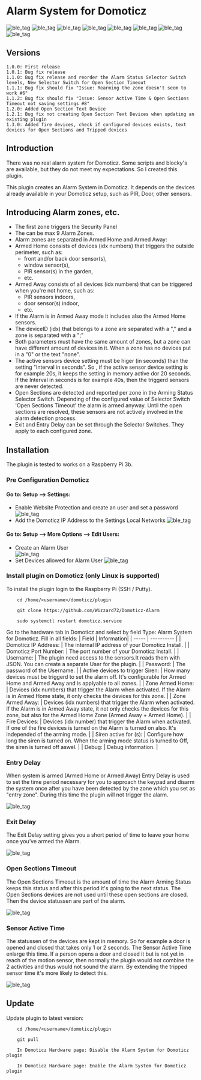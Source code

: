 # Alarm System for Domoticz
![ble_tag](https://raw.githubusercontent.com/Wizzard72/Domoticz-Alarm/master/images/Siren.png)
![ble_tag](https://raw.githubusercontent.com/Wizzard72/Domoticz-Alarm/master/images/Arming%20Mode%20Zone%200.png)
![ble_tag](https://raw.githubusercontent.com/Wizzard72/Domoticz-Alarm/master/images/Arming%20Status%20Zone%200.png)
![ble_tag](https://raw.githubusercontent.com/Wizzard72/Domoticz-Alarm/master/images/Entry%20Delay.png)
![ble_tag](https://raw.githubusercontent.com/Wizzard72/Domoticz-Alarm/master/images/Exit%20Delay.png)
![ble_tag](https://raw.githubusercontent.com/Wizzard72/Domoticz-Alarm/master/images/Open%20Sections%20Timeout.png)
![ble_tag](https://raw.githubusercontent.com/Wizzard72/Domoticz-Alarm/master/images/Open%20Sections%20Zone%200.png)
![ble_tag](https://raw.githubusercontent.com/Wizzard72/Domoticz-Alarm/master/images/Tripped%20Devices%20Zone%200.png)


## Versions

    1.0.0: First release
    1.0.1: Bug fix release
    1.1.0: Bug fix release and reorder the Alarm Status Selector Switch levels, New Selector Switch for Open Section Timeout
    1.1.1: Bug fix should fix "Issue: Rearming the zone doesn't seem to work #6"
    1.1.2: Bug fix should fix "Issue: Sensor Active Time & Open Sections Timeout not saving settings #8"
    1.2.0: Added Open Section Text Device
    1.2.1: Bug fix not creating Open Section Text Devices when updating an existing plugin
    1.3.0: Added fire devices, check if configured devices exists, text devices for Open Sections and Tripped devices

## Introduction
There was no real alarm system for Domoticz. Some scripts and blocky's are available, but they do not meet my expectations. 
So I created this plugin.

This plugin creates an Alarm System in Domoticz. It depends on the devices already available in your Domoticz setup, 
such as PIR, Door, other sensors.
    
## Introducing Alarm zones, etc.
- The first zone triggers the Security Panel
- The can be max 9 Alarm Zones.
- Alarm zones are separated in Armed Home and Armed Away:
- Armed Home consists of devices (idx numbers) that triggers the outside perimeter, such as:
  - front and/or back door sensor(s),
  - window sensor(s),
  - PIR sensor(s) in the garden, 
  - etc.
- Armed Away consists of all devices (idx numbers) that can be triggered when you're not home, such as:
  - PIR sensors indoors,
  - door sensor(s) indoor,
  - etc.
- If the Alarm is in Armed Away mode it includes also the Armed Home sensors.
- The deviceID (idx) that belongs to a zone are separated with a "," and a zone is separated with a ";"
- Both parameters must have the same amount of zones, but a zone can have different amount of devices in it. When a zone has no devices put in a "0" or the text "none".
- The active sensors device setting must be higer (in seconds) than the setting "Interval in seconds". So , if the active sensor device setting is for example 20s, it keeps the setting in memory active dor 20 seconds. If the Interval in seconds is for example 40s, then the triggerd sensors are never detected.
- Open Sections are detected and reported per zone in the Arming Status Selector Switch. Depending of the configured value of 
Selector Switch 'Open Sections Timeout' the alarm is armed anyway. Until the open sections are resolved, these sensors are not 
actively involved in the alarm detection process.
- Exit and Entry Delay can be set through the Selector Switches. They apply to each configured zone.

## Installation

The plugin is tested to works on a Raspberry Pi 3b.

### Pre Configuration Domoticz
#### Go to: Setup --> Settings:
* Enable Website Protection and create an user and set a password
![ble_tag](https://raw.githubusercontent.com/Wizzard72/Domoticz-Alarm/master/images/Website%20Protection.png)
* Add the Domoticz IP Address to the Settings Local Networks
![ble_tag](https://raw.githubusercontent.com/Wizzard72/Domoticz-Alarm/master/images/Local%20Networks.png)
#### Go to: Setup --> More Options --> Edit Users:
* Create an Alarm User        
![ble_tag](https://raw.githubusercontent.com/Wizzard72/Domoticz-Alarm/master/images/Alarm%20User.png)
* Set Devices allowed for Alarm User
![ble_tag](https://raw.githubusercontent.com/Wizzard72/Domoticz-Alarm/master/images/Alarm%20User%20Set%20Devices.png)

### Install plugin on Domoticz (only Linux is supported)
To install the plugin login to the Raspberry Pi (SSH / Putty).
  
        cd /home/<username>/domoticz/plugin
  
        git clone https://github.com/Wizzard72/Domoticz-Alarm
      
        sudo systemctl restart domoticz.service

Go to the hardware tab in Domoticz and select by field Type: Alarm System for Domoticz.
Fill in all fields:
| Field | Information|
| ----- | ---------- |
| Domoticz IP Address: | The internal IP address of your Domoticz Install. |
| Domoticz Port Number: | The port number of your Domoticz Install. |
| Username: | The plugin need access to the sensors.It reads them with JSON. You can create a separate  User for the plugin. |
| Password: | The password of the Username. |
| Active devices to trigger Siren:  | How many devices must be triggerd to set the alarm off. It's configurable for Armed Home and Armed Away and is applyable to all zones. |
| Zone Armed Home: | Devices (idx numbers) that trigger the Alarm when activated. If the Alarm is in Armed Home state, it only checks the devices for this zone. |
| Zone Armed Away: | Devices (idx numbers) that trigger the Alarm when activated. If the Alarm is in Armed Away state, it not only checks the devices for this zone, but also for the Armed Home Zone (Armed Away + Armed Home). |
| Fire Devices: | Devices (idx number) that trigger the Alarm when activated. If one of the fire devices is turned on the Alarm is turned on also. It's independed of the arming mode. |
| Siren active for (s): | Configure how long the siren is turned on. When the arming mode status is turned to Off, the siren is turned off aswel. |
| Debug: | Debug information. |

### Entry Delay
When system is armed (Armed Home or Armed Away) Entry Delay is used to set the time period necessary for you to approach the keypad and disarm the system once after you have been detected by the zone which you set as "entry zone". During this time the plugin will not trigger the alarm.

![ble_tag](https://raw.githubusercontent.com/Wizzard72/Domoticz-Alarm/master/images/Entry%20Delay.png)

### Exit Delay
The Exit Delay setting gives you a short period of time to leave your home once you’ve armed the Alarm.

![ble_tag](https://raw.githubusercontent.com/Wizzard72/Domoticz-Alarm/master/images/Exit%20Delay.png)

### Open Sections Timeout
The Open Sections Timeout is the amount of time the Alarm Arming Status keeps this status and after this period it's going to the next status. The Open Sections devices are not used until these open sections are closed. Then the device statussen are part of the alarm. 

![ble_tag](https://raw.githubusercontent.com/Wizzard72/Domoticz-Alarm/master/images/Open%20Sections%20Timeout.png)

### Sensor Active Time
The statussen of the devices are kept in memory. So for example a door is opened and closed that takes only 1 or 2 seconds. The Sensor Active Time enlarge this time. If a person opens a door and closed it but is not yet in reach of the motion sensor, then normally the plugin would not combine the 2 activities and thus would not sound the alarm. By extending the tripped sensor time it's more likely to detect this.

![ble_tag](https://raw.githubusercontent.com/Wizzard72/Domoticz-Alarm/master/images/Sensor%20Active%20Time.png)

## Update
Update plugin to latest version:

        cd /home/<username>/domoticz/plugin
  
        git pull
      
        In Domoticz Hardware page: Disable the Alarm System for Domoticz plugin
        
        In Domoticz Hardware page: Enable the Alarm System for Domoticz plugin

